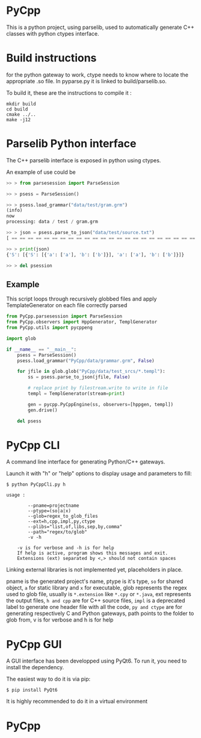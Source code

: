 
# PyCpp

This is a python project, using parselib, used to automatically generate C++ classes with python ctypes interface.

# Build instructions

for the python gateway to work, ctype needs to know where to locate the appropriate .so file.
In pyparse.py it is linked to build/parselib.so.

To build it, these are the instructions to compile it :
```
mkdir build
cd build
cmake ../..
make -j12
```

# Parselib Python interface 

The C++ parselib interface is exposed in python using ctypes.

An example of use could be

```python
>> > from parsesession import ParseSession

>> > psess = ParseSession()

>> > psess.load_grammar("data/test/gram.grm")
(info)
now
processing: data / test / gram.grm

>> > json = psess.parse_to_json("data/test/source.txt")
[ == == == == == == == == == == == == == == == == == == == == == == == == == == == == == = >] 100 % finished

>> > print(json)
{'S': [{'S': [{'a': ['a'], 'b': ['b']}], 'a': ['a'], 'b': ['b']}]}

>> > del psession
```

## Example

This script loops through recursively globbed files and apply TemplateGenerator on each file correctly parsed

```python
from PyCpp.parsesession import ParseSession
from PyCpp.observers import HppGenerator, TemplGenerator
from PyCpp.utils import pycppeng

import glob

if __name__ == "__main__":
	psess = ParseSession()
	psess.load_grammar("PyCpp/data/grammar.grm", False)

	for jfile in glob.glob("PyCpp/data/test_srcs/*.templ"):
		ss = psess.parse_to_json(jfile, False)

		# replace print by filestream.write to write in file
		templ = TemplGenerator(stream=print)

		gen = pycpp.PyCppEngine(ss, observers=[hppgen, templ])
		gen.drive()

	del psess
```

# PyCpp CLI

A command line interface for generating Python/C++ gateways.

Launch it with "h" or "help" options to display usage and parameters to fill:

```
$ python PyCppCli.py h

usage :
	 
		--pname=projectname 
		--ptype=(so|a|x) 
		--glob=regex_to_glob_files
		--ext=h,cpp,impl,py,ctype
		--plibs="list,of,libs,sep,by,comma" 
		--path="regex/to/glob"
		-v -h

	-v is for verbose and -h is for help
	If help is active, program shows this messages and exit.
	Extensions (ext) separated by <,> should not contain spaces

```
Linking external libraries is not implemented yet, placeholders in place.

pname is the generated project's name,
ptype is it's type, `so` for shared object, `a` for static library and `x` for executable,
glob represents the regex used to glob file, usually is `*.extension` like `*.cpy` or `*.java`,
ext represents the output files, `h and cpp` are for C++ source files, `impl` is a deprecated label to generate one header file with all the code, `py and ctype` are for generating respectively C and Python gateways,
path points to the folder to glob from,
v is for verbose and h is for help

# PyCpp GUI

A GUI interface has been developped using PyQt6. To run it, you need to install the dependency.

The easiest way to do it is via pip:
```
$ pip install PyQt6
```
It is highly recommended to do it in a virtual environment










# PyCpp
